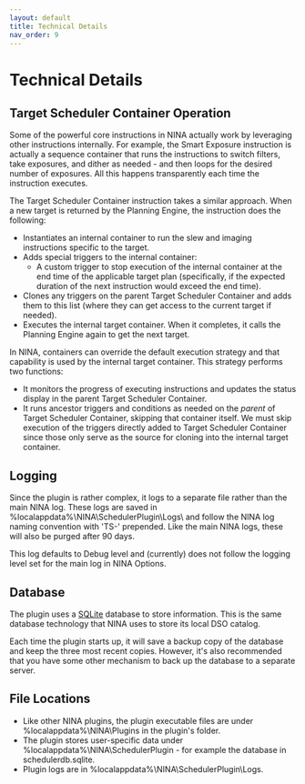 ```yaml
---
layout: default
title: Technical Details
nav_order: 9
---
```


# Technical Details

## Target Scheduler Container Operation

Some of the powerful core instructions in NINA actually work by leveraging other instructions internally.  For example, the Smart Exposure instruction is actually a sequence container that runs the instructions to switch filters, take exposures, and dither as needed - and then loops for the desired number of exposures.  All this happens transparently each time the instruction executes.

The Target Scheduler Container instruction takes a similar approach.  When a new target is returned by the Planning Engine, the instruction does the following:
* Instantiates an internal container to run the slew and imaging instructions specific to the target.
* Adds special triggers to the internal container:
  * A custom trigger to stop execution of the internal container at the end time of the applicable target plan (specifically, if the expected duration of the next instruction would exceed the end time).
* Clones any triggers on the parent Target Scheduler Container and adds them to this list (where they can get access to the current target if needed).
* Executes the internal target container.  When it completes, it calls the Planning Engine again to get the next target.

In NINA, containers can override the default execution strategy and that capability is used by the internal target container.  This strategy performs two functions:
* It monitors the progress of executing instructions and updates the status display in the parent Target Scheduler Container.
* It runs ancestor triggers and conditions as needed on the _parent_ of Target Scheduler Container, skipping that container itself.  We must skip execution of the triggers directly added to Target Scheduler Container since those only serve as the source for cloning into the internal target container.

## Logging
Since the plugin is rather complex, it logs to a separate file rather than the main NINA log.  These logs are saved in %localappdata%\NINA\SchedulerPlugin\Logs\ and follow the NINA log naming convention with 'TS-' prepended.  Like the main NINA logs, these will also be purged after 90 days.

This log defaults to Debug level and (currently) does not follow the logging level set for the main log in NINA Options.

## Database
The plugin uses a [SQLite](https://www.sqlite.org/index.html) database to store information.  This is the same database technology that NINA uses to store its local DSO catalog.

Each time the plugin starts up, it will save a backup copy of the database and keep the three most recent copies.  However, it's also recommended that you have some other mechanism to back up the database to a separate server.

## File Locations

* Like other NINA plugins, the plugin executable files are under %localappdata%\NINA\Plugins in the plugin's folder.
* The plugin stores user-specific data under %localappdata%\NINA\SchedulerPlugin - for example the database in schedulerdb.sqlite.
* Plugin logs are in %localappdata%\NINA\SchedulerPlugin\Logs\.
